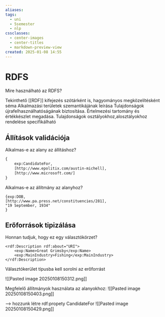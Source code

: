 ```yaml
---
aliases: 
tags:
  - uni
  - 5semester
  - nlp
cssclasses:
  - center-images
  - center-titles
  - markdown-preview-view
created: 2025-01-08 14:55
---
```

# RDFS

Mire használható az RDFS?

Tekinthető [[RDF]] kifejezés szótárként is, hagyományos megközelítésként séma
Alkalmazási területek szemantikájának leírása
Tulajdonságok újrafelhasználhatóságának biztosítása. Értelmezési tartomány és értékkészlet megadása.
Tulajdonságok osztályokhoz,alosztályokhoz rendelése specifikálható


## Állítások validációja

Alkalmas-e az alany az állításhoz?

```rdf
{
	exp:CandidateFor,
	[http://www.epolitix.com/austin-michell],
	[http://www.microsoft.com/]
}
```

Alkalmas-e az állítmány az alanyhoz?

```
{exp:DOB,
[http://www.pa.press.net/constituencies/281],
"19 September, 1934"
}
```

## Erőforrások tipizálása

Honnan tudjuk, hogy ez egy választókörzet?

```
<rdf:Description rdf:about="URI">
	<exp:Name>Great Grimsby</exp:Name>
	<exp:MainIndustry>Fishing</exp:MainIndustry>
</rdf:Description>

```

Választókerület típusba kell sorolni az erőforrást

![[Pasted image 20250108150312.png]]

Megfelelő állítmányok használata az alanyokhoz:
![[Pasted image 20250108150403.png]]

--> hozzunk létre rdf:propety CandidateFor
![[Pasted image 20250108150429.png]]

